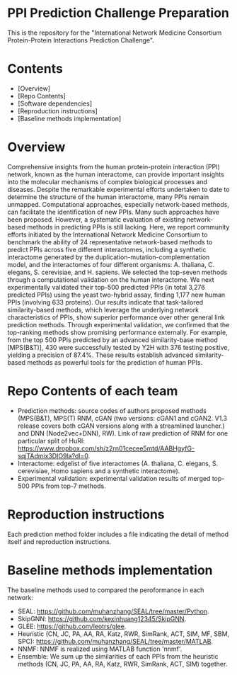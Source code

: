 # PPI Prediction Challenge Preparation
This is the repository for the "International Network Medicine Consortium Protein-Protein Interactions Prediction Challenge".


# Contents
* [Overview]
* [Repo Contents]
* [Software dependencies]
* [Reproduction instructions]
* [Baseline methods implementation]

# Overview

Comprehensive insights from the human protein-protein interaction (PPI) network, known as the human interactome, can provide important insights into the molecular mechanisms of complex biological processes and diseases. Despite the remarkable experimental efforts undertaken to date to determine the structure of the human interactome, many PPIs remain unmapped. Computational approaches, especially network-based methods, can facilitate the identification of new PPIs. Many such approaches have been proposed. However, a systematic evaluation of existing network-based methods in predicting PPIs is still lacking. Here, we report community efforts initiated by the International Network Medicine Consortium to benchmark the ability of 24 representative network-based methods to predict PPIs across five different interactomes, including a synthetic interactome generated by the duplication-mutation-complementation model, and the interactomes of four different organisms: A. thaliana, C. elegans, S. cerevisiae, and H. sapiens. We selected the top-seven methods through a computational validation on the human interactome. We next experimentally validated their top-500 predicted PPIs (in total 3,276 predicted PPIs) using the yeast two-hybrid assay, finding 1,177 new human PPIs (involving 633 proteins). Our results indicate that task-tailored similarity-based methods, which leverage the underlying network characteristics of PPIs, show superior performance over other general link prediction methods. Through experimental validation, we confirmed that the top-ranking methods show promising performance externally. For example, from the top 500 PPIs predicted by an advanced similarity-base method [MPS(B&T)], 430 were successfully tested by Y2H with 376 testing positive, yielding a precision of 87.4%. These results establish advanced similarity-based methods as powerful tools for the prediction of human PPIs.

# Repo Contents of each team
* Prediction methods: source codes of authors proposed methods (MPS(B&T), MPS(T) RNM, cGAN (two versions: cGAN1 and cGAN2. V1.3 release covers both cGAN versions along with a streamlined launcher.) and DNN (Node2vec+DNN), RW). Link of raw prediction of RNM for one particular split of HuRI: https://www.dropbox.com/sh/z2rn01cecee5mtd/AABHgyfG-sqjTAdmix3DIO9la?dl=0.
* Interactome: edgelist of five interactomes (A. thaliana, C. elegans, S. cerevisiae, Homo sapiens and a synthetic interactome).
* Experimental validation: experimental validation results of merged top-500 PPIs from top-7 methods.

# Reproduction instructions
Each prediction method folder includes a file indicating the detail of method itself and reproduction instructions.
# Baseline methods implementation
The baseline methods used to compared the peroformance in each network:
  - SEAL: https://github.com/muhanzhang/SEAL/tree/master/Python.
  - SkipGNN: https://github.com/kexinhuang12345/SkipGNN.
  - GLEE: https://github.com/leotrs/glee.
  - Heuristic (CN, JC, PA, AA, RA, Katz, RWR, SimRank, ACT, SIM, MF, SBM, SPC): https://github.com/muhanzhang/SEAL/tree/master/MATLAB.
  - NNMF: NNMF is realized using MATLAB function 'nnmf'.
  - Ensemble: We sum up the similarities of each PPIs from the heuristic methods (CN, JC, PA, AA, RA, Katz, RWR, SimRank, ACT, SIM) together.
